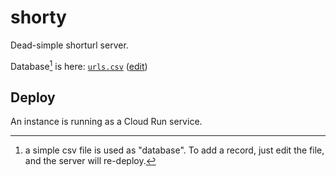# shorty

Dead-simple shorturl server.

Database[^1] is here: [`urls.csv`](urls.csv) ([edit](https://github.com/abernier/shorty/edit/main/urls.csv))

[^1]: a simple csv file is used as "database". To add a record, just edit the file, and the server will re-deploy.

## Deploy

An instance is running as a Cloud Run service.
